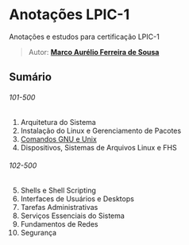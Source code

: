 # Anotações LPIC-1

Anotações e estudos para certificação LPIC-1

> Autor: **[Marco Aurélio Ferreira de Sousa](https://github.com/maureliofs)**

## Sumário

###### 101-500

1. Arquitetura do Sistema
2. Instalação do Linux e Gerenciamento de Pacotes
3. [Comandos GNU e Unix](capitulos/comandos.md)
4. Dispositivos, Sistemas de Arquivos Linux e FHS

###### 102-500

5. Shells e Shell Scripting
6. Interfaces de Usuários e Desktops
7. Tarefas Administrativas
8. Serviços Essenciais do Sistema
9. Fundamentos de Redes
10. Segurança
